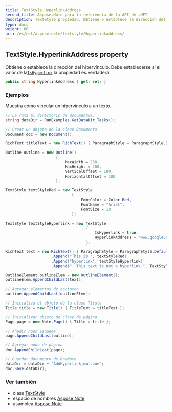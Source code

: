 ```yaml
---
title: TextStyle.HyperlinkAddress
second_title: Aspose.Note para la referencia de la API de .NET
description: TextStyle propiedad. Obtiene o establece la dirección del hipervínculo. Debe establecerse si el valor de laIsHyperlink la propiedad es verdadera.
type: docs
weight: 60
url: /es/net/aspose.note/textstyle/hyperlinkaddress/
---
```

## TextStyle.HyperlinkAddress property

Obtiene o establece la dirección del hipervínculo. Debe establecerse si el valor de la[`IsHyperlink`](../ishyperlink/) la propiedad es verdadera.

```csharp
public string HyperlinkAddress { get; set; }
```

### Ejemplos

Muestra cómo vincular un hipervínculo a un texto.

```csharp
// La ruta al directorio de documentos.
string dataDir = RunExamples.GetDataDir_Tasks();

// Crear un objeto de la clase Documento
Document doc = new Document();

RichText titleText = new RichText() { ParagraphStyle = ParagraphStyle.Default }.Append("Title!");

Outline outline = new Outline()
                      {
                          MaxWidth = 200,
                          MaxHeight = 200,
                          VerticalOffset = 100,
                          HorizontalOffset = 100
                      };

TextStyle textStyleRed = new TextStyle
                             {
                                 FontColor = Color.Red,
                                 FontName = "Arial",
                                 FontSize = 10,
                             };

TextStyle textStyleHyperlink = new TextStyle
                                   {
                                       IsHyperlink = true,
                                       HyperlinkAddress = "www.google.com"
                                   };

RichText text = new RichText() { ParagraphStyle = ParagraphStyle.Default }
                    .Append("This is ", textStyleRed)
                    .Append("hyperlink", textStyleHyperlink)
                    .Append(". This text is not a hyperlink.", TextStyle.Default);

OutlineElement outlineElem = new OutlineElement();
outlineElem.AppendChildLast(text);

// Agregar elementos de contorno
outline.AppendChildLast(outlineElem);

// Inicializa el objeto de la clase Título
Title title = new Title() { TitleText = titleText };

// Inicializar objeto de clase de página
Page page = new Note.Page() { Title = title };

// Añadir nodo Esquema
page.AppendChildLast(outline);

// Agregar nodo de página
doc.AppendChildLast(page);

// Guardar documento de OneNote
dataDir = dataDir + "AddHyperlink_out.one";
doc.Save(dataDir);
```

### Ver también

* class [TextStyle](../)
* espacio de nombres [Aspose.Note](../../textstyle/)
* asamblea [Aspose.Note](../../../)



